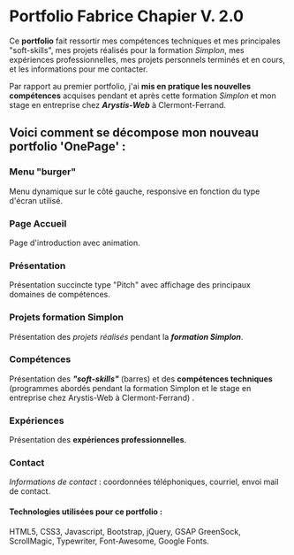 # Portfolio Fabrice Chapier V. 2.0

Ce **portfolio** fait ressortir mes compétences techniques et mes principales "soft-skills", mes projets réalisés pour la formation *Simplon*, mes expériences professionnelles, mes projets personnels terminés et en cours, et les informations pour me contacter.

Par rapport au premier portfolio, j'ai **mis en pratique les nouvelles compétences** acquises pendant et après cette formation *Simplon* et mon stage en entreprise chez ***Arystis-Web*** à Clermont-Ferrand.

## Voici comment se décompose mon **nouveau portfolio** 'OnePage' :

### Menu "burger"

Menu dynamique sur le côté gauche, responsive en fonction du type d'écran utilisé.

### Page Accueil

Page d'introduction avec animation.

### Présentation

Présentation succincte type "Pitch" avec affichage des principaux domaines de compétences.

### Projets formation Simplon

Présentation des *projets réalisés* pendant la ***formation Simplon***.

### Compétences

Présentation des ***"soft-skills"*** (barres) et des **compétences techniques** (programmes abordés pendant la formation Simplon et le stage en entreprise chez Arystis-Web à Clermont-Ferrand) . 

### Expériences

Présentation des **expériences professionnelles**.

### Contact

*Informations de contact* : coordonnées téléphoniques, courriel, envoi mail de contact.

#### Technologies utilisées pour ce portfolio : 
HTML5, CSS3, Javascript, Bootstrap, jQuery, GSAP GreenSock, ScrollMagic, Typewriter, Font-Awesome, Google Fonts. 